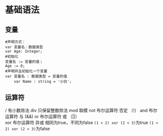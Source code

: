 # 基础语法
## 变量
```
#声明方式：
var 变量名：数据类型
var Age: Integer;
#初始化
变量名 := 变量的值；
Age := 0;
#声明并且初始化一个变量
var 变量名 : 数据类型 = 变量的值
    var Name : string = '小白';
```

## 运算符
/        有小数除法
div     只保留整数除法
mod   取模
not     布尔运算符  否定 （!）
and    布尔运算符  与       (&&)
or       布尔运算符  或    （||）      
xor     布尔运算符   异或    相同为true，不同为false
`(1 < 2) xor (2 < 3)`为true
`(1 < 2) xor (2 > 3)`为false
